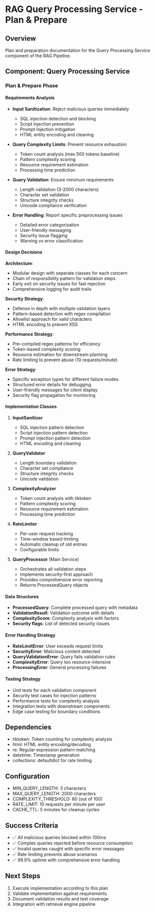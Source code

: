 # RAG Query Processing Service - Plan & Prepare

## Overview
Plan and preparation documentation for the Query Processing Service component of the RAG Pipeline.

## Component: Query Processing Service

### Plan & Prepare Phase

#### Requirements Analysis
- **Input Sanitization**: Reject malicious queries immediately
  - SQL injection detection and blocking
  - Script injection prevention  
  - Prompt injection mitigation
  - HTML entity encoding and cleaning

- **Query Complexity Limits**: Prevent resource exhaustion
  - Token count analysis (max 500 tokens baseline)
  - Pattern complexity scoring
  - Resource requirement estimation
  - Processing time prediction

- **Query Validation**: Ensure minimum requirements
  - Length validation (3-2000 characters)
  - Character set validation
  - Structure integrity checks
  - Unicode compliance verification

- **Error Handling**: Report specific preprocessing issues
  - Detailed error categorization
  - User-friendly messaging
  - Security issue flagging
  - Warning vs error classification

#### Design Decisions

**Architecture**:
- Modular design with separate classes for each concern
- Chain of responsibility pattern for validation steps
- Early exit on security issues for fast rejection
- Comprehensive logging for audit trails

**Security Strategy**:
- Defense in depth with multiple validation layers
- Pattern-based detection with regex compilation
- Allowlist approach for valid characters
- HTML encoding to prevent XSS

**Performance Strategy**:
- Pre-compiled regex patterns for efficiency
- Token-based complexity scoring
- Resource estimation for downstream planning
- Rate limiting to prevent abuse (10 requests/minute)

**Error Strategy**:
- Specific exception types for different failure modes
- Structured error details for debugging
- User-friendly messages for client display
- Security flag propagation for monitoring

#### Implementation Classes

1. **InputSanitizer**
   - SQL injection pattern detection
   - Script injection pattern detection  
   - Prompt injection pattern detection
   - HTML encoding and cleaning

2. **QueryValidator**
   - Length boundary validation
   - Character set compliance
   - Structure integrity checks
   - Unicode validation

3. **ComplexityAnalyzer**
   - Token count analysis with tiktoken
   - Pattern complexity scoring
   - Resource requirement estimation
   - Processing time prediction

4. **RateLimiter**
   - Per-user request tracking
   - Time-window based limiting
   - Automatic cleanup of old entries
   - Configurable limits

5. **QueryProcessor** (Main Service)
   - Orchestrates all validation steps
   - Implements security-first approach
   - Provides comprehensive error reporting
   - Returns ProcessedQuery objects

#### Data Structures

- **ProcessedQuery**: Complete processed query with metadata
- **ValidationResult**: Validation outcome with details
- **ComplexityScore**: Complexity analysis with factors
- **Security flags**: List of detected security issues

#### Error Handling Strategy

- **RateLimitError**: User exceeds request limits
- **SecurityError**: Malicious content detected
- **QueryValidationError**: Query fails validation rules
- **ComplexityError**: Query too resource-intensive
- **ProcessingError**: General processing failures

#### Testing Strategy

- Unit tests for each validation component
- Security test cases for injection patterns
- Performance tests for complexity analysis
- Integration tests with downstream components
- Edge case testing for boundary conditions

## Dependencies

- tiktoken: Token counting for complexity analysis
- html: HTML entity encoding/decoding
- re: Regular expression pattern matching
- datetime: Timestamp generation
- collections: defaultdict for rate limiting

## Configuration

- MIN_QUERY_LENGTH: 3 characters
- MAX_QUERY_LENGTH: 2000 characters
- COMPLEXITY_THRESHOLD: 80 (out of 100)
- RATE_LIMIT: 10 requests per minute per user
- CACHE_TTL: 5 minutes for cleanup cycles

## Success Criteria

- ✅ All malicious queries blocked within 100ms
- ✅ Complex queries rejected before resource consumption
- ✅ Invalid queries caught with specific error messages
- ✅ Rate limiting prevents abuse scenarios
- ✅ 99.9% uptime with comprehensive error handling

## Next Steps

1. Execute implementation according to this plan
2. Validate implementation against requirements
3. Document validation results and test coverage
4. Integration with retrieval engine pipeline